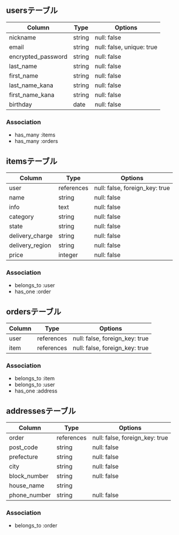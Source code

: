 ## usersテーブル

| Column | Type       | Options                        |
| ------ | ---------- | ------------------------------ |
| nickname  | string | null: false|
| email              | string | null: false, unique: true |
| encrypted_password | string | null: false |
| last_name              | string | null: false |
| first_name              | string | null: false |
| last_name_kana              | string | null: false |
| first_name_kana              | string | null: false |
| birthday              | date | null: false |

### Association
- has_many :items
- has_many :orders


## itemsテーブル

| Column | Type       | Options                        |
| ------ | ---------- | ------------------------------ |
| user   | references | null: false, foreign_key: true |
| name  | string | null: false|
| info  | text | null: false|
| category  | string | null: false |
| state  | string | null: false|
| delivery_charge  | string | null: false|
| delivery_region  | string | null: false|
| price| integer | null: false |



### Association
- belongs_to :user
- has_one :order



## ordersテーブル

| Column | Type       | Options                        |
| ------ | ---------- | ------------------------------ |
| user   | references | null: false, foreign_key: true |
| item  | references | null: false, foreign_key: true |

### Association
- belongs_to :item
- belongs_to :user
- has_one :address


## addressesテーブル

| Column | Type       | Options                        |
| ------ | ---------- | ------------------------------ |
| order   | references | null: false, foreign_key: true |
| post_code  | string | null: false|
| prefecture  | string | null: false|
| city  | string | null: false|
| block_number  | string | null: false|
| house_name  | string | |
| phone_number  | string | null: false|

### Association
- belongs_to :order
